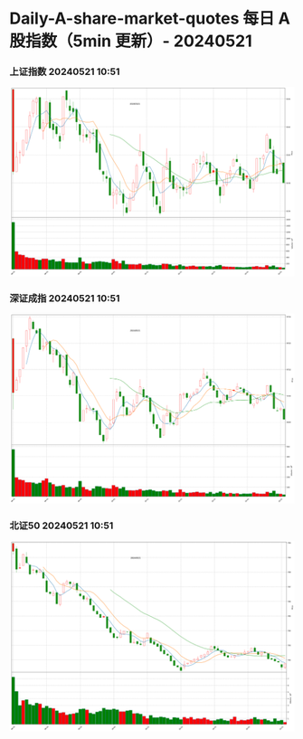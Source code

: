 
# Daily-A-share-market-quotes 每日 A 股指数（5min 更新）- 20240521

### 上证指数 20240521 10:51
![](./fig/2024/5/20240521-sh000001.png)

### 深证成指 20240521 10:51
![](./fig/2024/5/20240521-sz399001.png)

### 北证50 20240521 10:51
![](./fig/2024/5/20240521-bj899050.png)
